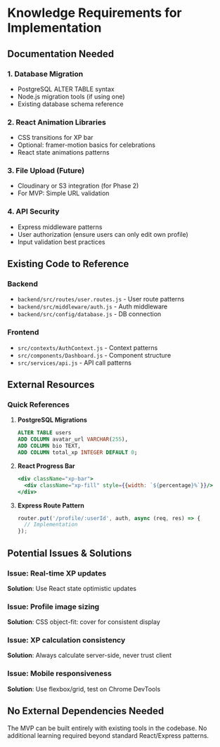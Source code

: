 # Knowledge Requirements for Implementation

## Documentation Needed

### 1. Database Migration
- PostgreSQL ALTER TABLE syntax
- Node.js migration tools (if using one)
- Existing database schema reference

### 2. React Animation Libraries
- CSS transitions for XP bar
- Optional: framer-motion basics for celebrations
- React state animations patterns

### 3. File Upload (Future)
- Cloudinary or S3 integration (for Phase 2)
- For MVP: Simple URL validation

### 4. API Security
- Express middleware patterns
- User authorization (ensure users can only edit own profile)
- Input validation best practices

## Existing Code to Reference

### Backend
- `backend/src/routes/user.routes.js` - User route patterns
- `backend/src/middleware/auth.js` - Auth middleware
- `backend/src/config/database.js` - DB connection

### Frontend  
- `src/contexts/AuthContext.js` - Context patterns
- `src/components/Dashboard.js` - Component structure
- `src/services/api.js` - API call patterns

## External Resources

### Quick References
1. **PostgreSQL Migrations**
   ```sql
   ALTER TABLE users 
   ADD COLUMN avatar_url VARCHAR(255),
   ADD COLUMN bio TEXT,
   ADD COLUMN total_xp INTEGER DEFAULT 0;
   ```

2. **React Progress Bar**
   ```jsx
   <div className="xp-bar">
     <div className="xp-fill" style={{width: `${percentage}%`}}/>
   </div>
   ```

3. **Express Route Pattern**
   ```js
   router.put('/profile/:userId', auth, async (req, res) => {
     // Implementation
   });
   ```

## Potential Issues & Solutions

### Issue: Real-time XP updates
**Solution**: Use React state optimistic updates

### Issue: Profile image sizing
**Solution**: CSS object-fit: cover for consistent display

### Issue: XP calculation consistency  
**Solution**: Always calculate server-side, never trust client

### Issue: Mobile responsiveness
**Solution**: Use flexbox/grid, test on Chrome DevTools

## No External Dependencies Needed
The MVP can be built entirely with existing tools in the codebase. No additional learning required beyond standard React/Express patterns.